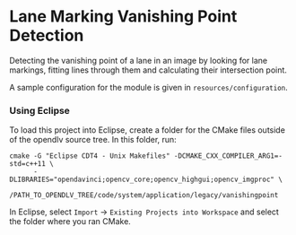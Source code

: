 # Lane Marking Vanishing Point Detection

Detecting the vanishing point of a lane in an image by looking for lane markings, fitting lines
through them and calculating their intersection point.

A sample configuration for the module is given in `resources/configuration`.

### Using Eclipse

To load this project into Eclipse, create a folder for the CMake files outside of the opendlv source
tree. In this folder, run:

    cmake -G "Eclipse CDT4 - Unix Makefiles" -DCMAKE_CXX_COMPILER_ARG1=-std=c++11 \
          -DLIBRARIES="opendavinci;opencv_core;opencv_highgui;opencv_imgproc" \
          /PATH_TO_OPENDLV_TREE/code/system/application/legacy/vanishingpoint
          
In Eclipse, select `Import` -> `Existing Projects into Workspace` and select the folder where
you ran CMake.